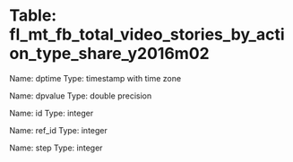 Table: fl_mt_fb_total_video_stories_by_action_type_share_y2016m02
=================================================================

Name: dptime
Type: timestamp with time zone

Name: dpvalue
Type: double precision

Name: id
Type: integer

Name: ref_id
Type: integer

Name: step
Type: integer

